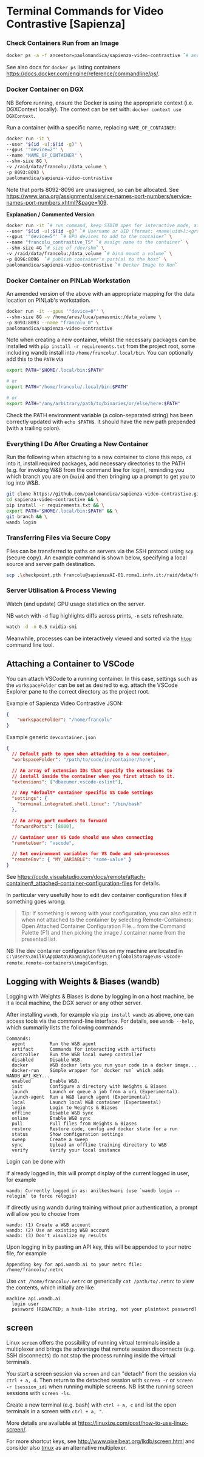 # Terminal Commands for Video Contrastive [Sapienza]

### Check Containers Run from an Image

```sh
docker ps -a -f ancestor=paolomandica/sapienza-video-contrastive `# ancestor identifies the image`
```

See also docs for `docker ps` listing containers <https://docs.docker.com/engine/reference/commandline/ps/>. 

### Docker Container on DGX

NB Before running, ensure the Docker is using the appropriate context (i.e. DGXContext locally). The context can be set with: `docker context use DGXContext`.

Run a container (with a specific name, replacing `NAME_OF_CONTAINER`:

```sh
docker run -it \
--user "$(id -u):$(id -g)" \
--gpus '"device=2"' \
--name "NAME_OF_CONTAINER" \
--shm-size 8G \
-v /raid/data/francolu:/data_volume \
-p 8093:8093 \
paolomandica/sapienza-video-contrastive
```

Note that ports 8092-8096 are unassigned, so can be allocated. See <https://www.iana.org/assignments/service-names-port-numbers/service-names-port-numbers.xhtml?&page=109>. 

**Explanation / Commented Version**

```sh
docker run -it `# run command, keep STDIN open for interactive mode, attach stdin as a tty` \
--user "$(id -u):$(id -g)" `# Username or UID (format: <name|uid>[:<group|gid>]); uses command substitution` \
--gpus '"device=5"' `# GPU devices to add to the container` \
--name "francolu_contrastive_TS" `# assign name to the container` \
--shm-size 4G `# size of /dev/shm` \
-v /raid/data/francolu:/data_volume `# bind mount a volume` \
-p 8096:8096  `# publish container's port(s) to the host` \
paolomandica/sapienza-video-contrastive `# Docker Image to Run`
```

### Docker Container on PINLab Workstation

An amended version of the above with an appropriate mapping for the data location on PINLab's workstation. 

```sh
docker run -it --gpus '"device=0"' \
--shm-size 8G -v /home/ares/luca/panasonic:/data_volume \
-p 8093:8093 --name "francolu_0" \
paolomandica/sapienza-video-contrastive
```

Note when creating a new container, whilst the necessary packages can be installed with `pip install -r requirements.txt` from the project root, some including wandb install into `/home/francolu/.local/bin`. You can optionally add this to the `PATH` via

```sh
export PATH="$HOME/.local/bin:$PATH"

# or
export PATH="/home/francolu/.local/bin:$PATH"

# or
export PATH="/any/arbitrary/path/to/binaries/or/else/here:$PATH"
```

Check the PATH environment variable (a colon-separated string) has been correctly updated with `echo $PATH$`. It should have the new path prepended (with a trailing colon). 

### Everything I Do After Creating a New Container

Run the following when attaching to a new container to clone this repo, `cd` into it, install required packages, add necessary directories to the PATH (e.g. for invoking W&B from the command line for login), reminding you which branch you are on (`main`) and then bringing up a prompt to get you to log into W&B. 

```sh
git clone https://github.com/paolomandica/sapienza-video-contrastive.git && \
cd sapienza-video-contrastive && \
pip install -r requirements.txt && \
export PATH="$HOME/.local/bin:$PATH" && \
git branch && \
wandb login
```

### Transferring Files via Secure Copy

Files can be transferred to paths on servers via the SSH protocol using `scp` (secure copy). An example command is shown below, specifying a local source and server path destination. 

```sh
scp .\checkpoint.pth francolu@sapienzaAI-01.roma1.infn.it:/raid/data/francolu/temporary_storage/sp-unnorm/
```

### Server Utilisation & Process Viewing

Watch (and update) GPU usage statistics on the server. 

NB `watch` with `-d` flag highlights diffs across prints, `-n` sets refresh rate. 

```sh
watch -d -n 0.5 nvidia-smi
```

Meanwhile, processes can be interactively viewed and sorted via the [`htop`](https://linux.die.net/man/1/htop) command line tool. 

## Attaching a Container to VSCode

You can attach VSCode to a running container. In this case, settings such as the `workspaceFolder` can be set as desired to e.g. attach the VSCode Explorer pane to the correct directory as the project root. 

Example of Sapienza Video Contrastive JSON:

```json
{
	"workspaceFolder": "/home/francolu"
}
```

Example generic `devcontainer.json`

```json
{
  // Default path to open when attaching to a new container.
  "workspaceFolder": "/path/to/code/in/container/here",

  // An array of extension IDs that specify the extensions to
  // install inside the container when you first attach to it.
  "extensions": ["dbaeumer.vscode-eslint"],

  // Any *default* container specific VS Code settings
  "settings": {
    "terminal.integrated.shell.linux": "/bin/bash"
  },

  // An array port numbers to forward
  "forwardPorts": [8000],

  // Container user VS Code should use when connecting
  "remoteUser": "vscode",

  // Set environment variables for VS Code and sub-processes
  "remoteEnv": { "MY_VARIABLE": "some-value" }
}
```

See <https://code.visualstudio.com/docs/remote/attach-container#_attached-container-configuration-files> for details. 

In particular very usefully how to edit dev container configuration files if something goes wrong:

> Tip: If something is wrong with your configuration, you can also edit it when not attached to the container by selecting Remote-Containers: Open Attached Container Configuration File... from the Command Palette (F1) and then picking the image / container name from the presented list.

NB The dev container configuration files on my machine are located in `C:\Users\anilk\AppData\Roaming\Code\User\globalStorage\ms-vscode-remote.remote-containers\imageConfigs`. 

## Logging with Weights & Biases (wandb)

Logging with Weights & Biases is done by logging in on a host machine, be it a local machine, the DGX server or any other server. 

After installing `wandb`, for example via `pip install wandb` as above, one can access tools via the command-line interface. For details, see `wandb --help`, which summarily lists the following commands

```
Commands:
  agent         Run the W&B agent
  artifact      Commands for interacting with artifacts
  controller    Run the W&B local sweep controller
  disabled      Disable W&B.
  docker        W&B docker lets you run your code in a docker image...
  docker-run    Simple wrapper for `docker run` which adds WANDB_API_KEY...
  enabled       Enable W&B.
  init          Configure a directory with Weights & Biases
  launch        Launch or queue a job from a uri (Experimental).
  launch-agent  Run a W&B launch agent (Experimental)
  local         Launch local W&B container (Experimental)
  login         Login to Weights & Biases
  offline       Disable W&B sync
  online        Enable W&B sync
  pull          Pull files from Weights & Biases
  restore       Restore code, config and docker state for a run
  status        Show configuration settings
  sweep         Create a sweep
  sync          Upload an offline training directory to W&B
  verify        Verify your local instance
```

Login can be done with

If already logged in, this will prompt display of the current logged in user, for example

```
wandb: Currently logged in as: anilkeshwani (use `wandb login --relogin` to force relogin)
```

If directly using wandb during training without prior authentication, a prompt will allow you to choose from

```
wandb: (1) Create a W&B account
wandb: (2) Use an existing W&B account
wandb: (3) Don't visualize my results
```

Upon logging in by pasting an API key, this will be appended to your netrc file, for example

```
Appending key for api.wandb.ai to your netrc file: /home/francolu/.netrc
```

Use `cat /home/francolu/.netrc` or generically `cat /path/to/.netrc` to view the contents, which initially are like

```
machine api.wandb.ai
  login user
  password [REDACTED; a hash-like string, not your plaintext password]
```

## screen

Linux `screen` offers the possibility of running virtual terminals inside a multiplexer and brings the advantage that remote session disconnects (e.g. SSH disconnects) do not stop the process running inside the virtual terminals. 

You start a screen session via `screen` and can "detach" from the session via `ctrl + a, d`. Then return to the detached session with `screen -r` or `screen -r [session_id]` when running multiple screens. NB list the running screen sessions with `screen -ls`. 

Create a new terminal (e.g. bash) with `ctrl + a, c` and list the open terminals in a screen with `ctrl + a, "`. 

More details are available at <https://linuxize.com/post/how-to-use-linux-screen/>. 

For more shortcut keys, see <http://www.pixelbeat.org/lkdb/screen.html> and consider also [tmux](https://github.com/tmux/tmux/wiki) as an alternative multiplexer. 

